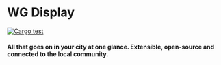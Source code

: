 # WG Display
[![Cargo test](https://github.com/eliabieri/wg_display/actions/workflows/cargo_test.yml/badge.svg)](https://github.com/eliabieri/wg_display/actions/workflows/cargo_test.yml)
#### All that goes on in your city at one glance. Extensible, open-source and connected to the local community.
